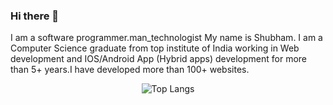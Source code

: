 ### Hi there 👋

I am a software programmer.man_technologist My name is Shubham. I am a Computer Science graduate from top institute of India working in Web development and IOS/Android App (Hybrid apps) development for more than 5+ years.I have developed more than 100+ websites.
<div align = 'center'>
<img src = "https://github-readme-stats.vercel.app/api/top-langs/?username=shubham504&langs_count=8" alt = "Top Langs">
</div>
<!--
**shubham504/shubham504** is a ✨ _special_ ✨ repository because its `README.md` (this file) appears on your GitHub profile.

Here are some ideas to get you started:

- 🔭 I’m currently working on ...
- 🌱 I’m currently learning ...
- 👯 I’m looking to collaborate on ...
- 🤔 I’m looking for help with ...
- 💬 Ask me about ...
- 📫 How to reach me: ...
- 😄 Pronouns: ...
- ⚡ Fun fact: ...
-->
